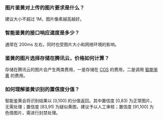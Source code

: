 ### 图片鉴黄对上传的图片要求是什么？
建议大小不超过 1M，图片像素越高越好。

### 智能鉴黄的接口响应速度是多少？
通常在 200ms 左右，同时也受图片大小和网络环境的影响。

### 鉴黄的图片选择存储在腾讯云，价格如何计算？
存储在腾讯云的图片会产生两类费用，一是存储在 [COS](https://buy.cloud.tencent.com/price/cos#E5AD98E582A8E7A9BAE997B4E8B4B9E794A8) 的费用，二是调用 [智能鉴黄](https://buy.cloud.tencent.com/price/pornidf) 的费用。

### 如何理解鉴黄识别的置信度分值？
智能鉴黄会将识别结果以 [0,100] 的分值返回。其中置信度 [0,83) 为正常图片，无需处理；置信度 [83,91) 为疑似黄图，建议予以人工审核；置信度 [91,100] 为色情图片，需进行封禁处理。
